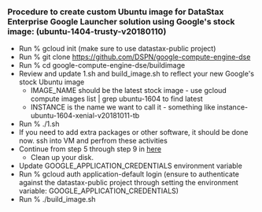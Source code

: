 ### Procedure to create custom Ubuntu image for DataStax Enterprise Google Launcher solution using Google's stock image: (ubuntu-1404-trusty-v20180110)

* Run % gcloud init (make sure to use datastax-public project)
* Run % git clone https://github.com/DSPN/google-compute-engine-dse
* Run % cd google-compute-engine-dse/buildimage
* Review and update 1.sh and build_image.sh to reflect your new Google's stock Ubuntu image
    * IMAGE_NAME should be the latest stock image - use gcloud compute images list | grep ubuntu-1604 to find latest
    * INSTANCE is the name we want to call it - something like instance-ubuntu-1604-xenial-v20181011-tb
* Run % ./1.sh
* If you need to add extra packages or other software, it should be done now. ssh into VM and perfrom these activities
* Continue from step 5 through step 9 in [here](https://cloud.google.com/launcher/docs/partners/technical-components)
   * Clean up your disk.
* Update GOOGLE_APPLICATION_CREDENTIALS environment variable
* Run % gcloud auth application-default login (ensure to authenticate against the datastax-public project through setting the environment variable: GOOGLE_APPLICATION_CREDENTIALS)
* Run % ./build_image.sh

